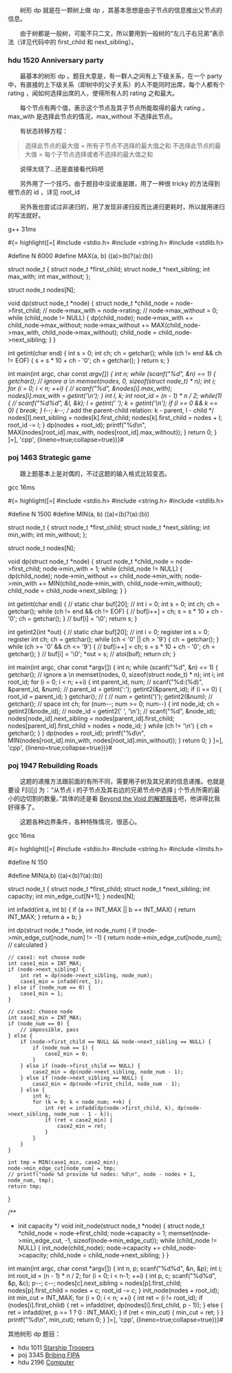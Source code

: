 　　树形 dp 就是在一颗树上做 dp ，其基本思想是由子节点的信息推出父节点的信息。

　　由于树都是一般树，可能不只二叉，所以要用到一般树的“左儿子右兄弟”表示法（详见代码中的 first\_child 和 next\_sibling）。

### hdu 1520 Anniversary party

　　最基本的树形 dp 。题目大意是，有一群人之间有上下级关系，在一个 party 中，有直接的上下级关系（即树中的父子关系）的人不能同时出席，每个人都有个 rating ，闻如何选择出席的人，使得所有人的 rating 之和最大。

　　每个节点有两个值，表示这个节点及其子节点所能取得的最大 rating 。max\_with 是选择此节点的情况，max\_without 不选择此节点。

　　有状态转移方程：

> 选择此节点的最大值 = 所有子节点不选择的最大值之和
不选择此节点的最大值 = 每个子节点选择或者不选择的最大值之和

　　说得太绕了...还是直接看代码吧

　　另外用了一个技巧，由于题目中没说谁是跟，用了一种很 tricky 的方法得到根节点的 id ，详见 root_id

<!-- 故意的错别字 跟 -->

　　另外我也尝试过非递归的，用了发现非递归反而比递归更耗时，所以就用递归的写法就好。

g++ 31ms

#{= highlight([=[
#include <stdio.h>
#include <string.h>
#include <stdlib.h>

#define N 6000
#define MAX(a, b) ((a)>(b)?(a):(b))

struct node_t {
	struct node_t *first_child;
	struct node_t *next_sibling;
	int max_with;
	int max_without;
};

struct node_t nodes[N];

void dp(struct node_t *node) {
	struct node_t *child_node = node->first_child;
	// node->max_with = node->rating;
	// node->max_without = 0;
	while (child_node != NULL) {
		dp(child_node);
		node->max_with += child_node->max_without;
		node->max_without += MAX(child_node->max_with, child_node->max_without);
		child_node = child_node->next_sibling;
	}
}

int getint(char end) {
	int s = 0;
	int ch;
	ch = getchar();
	while (ch != end && ch != EOF) {
		s = s * 10 + ch - '0';
		ch = getchar();
	}
	return s;
}

int main(int argc, char const *argv[])
{
	int n;
	while (scanf("%d", &n) == 1) {
		getchar(); // ignore a \n
		memset(nodes, 0, sizeof(struct node_t) * n);
		int i;
		for (i = 0; i < n; ++i) {
			// scanf("%d", &nodes[i].max_with);
			nodes[i].max_with = getint('\n');
		}
		int l, k;
		int root_id = (n - 1) * n / 2;
		while(1) {
			// scanf("%d%d", &l, &k);
			l = getint(' ');
			k = getint('\n');
			if (l == 0 && k == 0) {
				break;
			}
			l--;
			k--;
			/* add the parent-child relation: k - parent, l - child */
			nodes[l].next_sibling = nodes[k].first_child;
			nodes[k].first_child = nodes + l;
			root_id -= l;
		}
		dp(nodes + root_id);
		printf("%d\n", MAX(nodes[root_id].max_with, nodes[root_id].max_without));
	}
	return 0;
}
]=], 'cpp', {lineno=true;collapse=true})}#

### poj 1463 Strategic game

　　跟上题基本上是对偶的，不过这题的输入格式比较变态。

gcc 16ms

#{= highlight([=[
#include <stdio.h>
#include <string.h>
#include <stdlib.h>

#define N 1500
#define MIN(a, b) ((a)<(b)?(a):(b))

struct node_t {
	struct node_t *first_child;
	struct node_t *next_sibling;
	int min_with;
	int min_without;
};

struct node_t nodes[N];

void dp(struct node_t *node) {
	struct node_t *child_node = node->first_child;
	node->min_with = 1;
	while (child_node != NULL) {
		dp(child_node);
		node->min_without += child_node->min_with;
		node->min_with += MIN(child_node->min_with, child_node->min_without);
		child_node = child_node->next_sibling;
	}
}

int getint(char end) {
	// static char buf[20];
	// int i = 0;
	int s = 0;
	int ch;
	ch = getchar();
	while (ch != end && ch != EOF) {
		// buf[i++] = ch;
		s = s * 10 + ch - '0';
		ch = getchar();
	}
	// buf[i] = '\0';
	return s;
}

int getint2(int *out) {
	// static char buf[20];
	// int i = 0;
	register int s = 0;
	register int ch;
	ch = getchar();
	while (ch < '0' || ch > '9') {
		ch = getchar();
	}
	while (ch >= '0' && ch <= '9') {
		// buf[i++] = ch;
		s = s * 10 + ch - '0';
		ch = getchar();
	}
	// buf[i] = '\0';
	*out = s; // atoi(buf);
	return ch;
}

int main(int argc, char const *argv[])
{
	int n;
	while (scanf("%d", &n) == 1) {
		getchar(); // ignore a \n
		memset(nodes, 0, sizeof(struct node_t) * n);
		int i;
		int root_id;
		for (i = 0; i < n; ++i) {
			int parent_id, num;
			// scanf("%d:(%d)", &parent_id, &num);
			// parent_id = getint(':');
			getint2(&parent_id);
			if (i == 0) {
				root_id = parent_id;
			}
			getchar(); // (
			// num = getint(')');
			getint2(&num);
			// getchar(); // space
			int ch;
			for (num--; num >= 0; num--) {
				int node_id;
				ch = getint2(&node_id);
				// node_id = getint2(' ', '\n');
				// scanf("%d", &node_id);
				nodes[node_id].next_sibling = nodes[parent_id].first_child;
				nodes[parent_id].first_child = nodes + node_id;
			}
			while (ch != '\n') {
				ch = getchar();
			}
		}
		dp(nodes + root_id);
		printf("%d\n", MIN(nodes[root_id].min_with, nodes[root_id].min_without));
	}
	return 0;
}
]=], 'cpp', {lineno=true;collapse=true})}#

### poj 1947 Rebuilding Roads

　　这题的递推方法跟前面的有所不同，需要用子树及其兄弟的信息递推。也就是要设 F[i][j] 为：“从节点 i 的子节点及其右边的兄弟节点中选择 j 个节点所需的最小的边切割的数量。”具体的还是看 [Beyond the Void 的解题报告](http://www.byvoid.com/blog/pku-1947/)吧，他讲得比我好得多了。

　　这题各种边界条件，各种特殊情况，很恶心。

gcc 16ms

#{= highlight([=[
#include <stdio.h>
#include <string.h>
#include <limits.h>

#define N 150

#define MIN(a,b) ((a)<(b)?(a):(b))

struct node_t {
	struct node_t *first_child;
	struct node_t *next_sibling;
	int capacity;
	int min_edge_cut[N+1];
} nodes[N];

int infadd(int a, int b) {
	if (a == INT_MAX || b == INT_MAX) {
		return INT_MAX;
	}
	return a + b;
}

int dp(struct node_t *node, int node_num) {
	if (node->min_edge_cut[node_num] != -1) {
		return node->min_edge_cut[node_num]; // calculated
	}

	// case1: not choose node
	int case1_min = INT_MAX;
	if (node->next_sibling) {
		int ret = dp(node->next_sibling, node_num);
		case1_min = infadd(ret, 1);
	} else if (node_num == 0) {
		case1_min = 1;
	}

	// case2: choose node
	int case2_min = INT_MAX;
	if (node_num == 0) {
		// impossible, pass
	} else {
		if (node->first_child == NULL && node->next_sibling == NULL) {
			if (node_num == 1) {
				case2_min = 0;
			}
		} else if (node->first_child == NULL) {
			case2_min = dp(node->next_sibling, node_num - 1);
		} else if (node->next_sibling == NULL) {
			case2_min = dp(node->first_child, node_num - 1);
		} else {
			int k;
			for (k = 0; k < node_num; ++k) {
				int ret = infadd(dp(node->first_child, k), dp(node->next_sibling, node_num - 1 - k));
				if (ret < case2_min) {
					case2_min = ret;
				}
			}
		}
	}

	int tmp = MIN(case1_min, case2_min);
	node->min_edge_cut[node_num] = tmp;
	// printf("node %d provide %d nodes: %d\n", node - nodes + 1, node_num, tmp);
	return tmp;
}

/**
 * init capacity
 */
void init_node(struct node_t *node) {
	struct node_t *child_node = node->first_child;
	node->capacity = 1;
	memset(node->min_edge_cut, -1, sizeof(node->min_edge_cut));
	while (child_node != NULL) {
		init_node(child_node);
		node->capacity += child_node->capacity;
		child_node = child_node->next_sibling;
	}
}

int main(int argc, char const *argv[])
{
	int n, p;
	scanf("%d%d", &n, &p);
	int i;
	int root_id = (n - 1) * n / 2;
	for (i = 0; i < n-1; ++i) {
		int p, c;
		scanf("%d%d", &p, &c);
		p--; c--;
		nodes[c].next_sibling = nodes[p].first_child;
		nodes[p].first_child = nodes + c;
		root_id -= c;
	}
	init_node(nodes + root_id);
	int min_cut = INT_MAX;
	for (i = 0; i < n; ++i) {
		int ret = (i != root_id);
		if (nodes[i].first_child) {
			ret = infadd(ret, dp(nodes[i].first_child, p - 1));
		} else {
			ret = infadd(ret, p == 1 ? 0 : INT_MAX);
		}
		if (ret < min_cut) {
			min_cut = ret;
		}
	}
	printf("%d\n", min_cut);
	return 0;
}
]=], 'cpp', {lineno=true;collapse=true})}#

其他树形 dp 题目：

* hdu 1011 [Starship Troopers](http://www.cnblogs.com/kuangbin/archive/2012/03/14/2396449.html)
* poj 3345 [Bribing FIPA](http://blog.csdn.net/waitfor_/article/details/7235386)
* hdu 2196 [Computer](http://blog.csdn.net/waitfor_/article/details/7182602)
